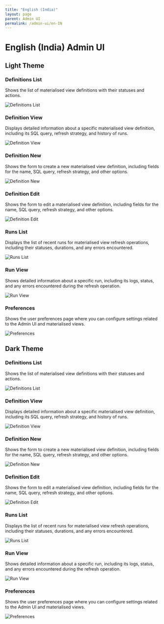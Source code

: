 ```yaml
---
title: "English (India)"
layout: page
parent: Admin UI
permalink: /admin-ui/en-IN
---
```


# English (India) Admin UI

## Light Theme

### Definitions List

Shows the list of materialised view definitions with their statuses and actions.

<img src="/assets/images/app-screenshots/en-IN/light/definitions_list.png" alt="Definitions List" style="max-width: 100%; height: auto;">

### Definition View

Displays detailed information about a specific materialised view definition, including its SQL query, refresh strategy, and history of runs.

<img src="/assets/images/app-screenshots/en-IN/light/definitions_view.png" alt="Definition View" style="max-width: 100%; height: auto;">

### Definition New

Shows the form to create a new materialised view definition, including fields for the name, SQL query, refresh strategy, and other options.

<img src="/assets/images/app-screenshots/en-IN/light/definitions_new.png" alt="Definition New" style="max-width: 100%; height: auto;">

### Definition Edit

Shows the form to edit a materialised view definition, including fields for the name, SQL query, refresh strategy, and other options.

<img src="/assets/images/app-screenshots/en-IN/light/definitions_edit.png" alt="Definition Edit" style="max-width: 100%; height: auto;">

### Runs List

Displays the list of recent runs for materialised view refresh operations, including their statuses, durations, and any errors encountered.

<img src="/assets/images/app-screenshots/en-IN/light/runs_list.png" alt="Runs List" style="max-width: 100%; height: auto;">

### Run View

Shows detailed information about a specific run, including its logs, status, and any errors encountered during the refresh operation.

<img src="/assets/images/app-screenshots/en-IN/light/runs_view.png" alt="Run View" style="max-width: 100%; height: auto;">

### Preferences

Shows the user preferences page where you can configure settings related to the Admin UI and materialised views.

<img src="/assets/images/app-screenshots/en-IN/light/preferences.png" alt="Preferences" style="max-width: 100%; height: auto;">

## Dark Theme

### Definitions List

Shows the list of materialised view definitions with their statuses and actions.

<img src="/assets/images/app-screenshots/en-IN/dark/definitions_list.png" alt="Definitions List" style="max-width: 100%; height: auto;">

### Definition View

Displays detailed information about a specific materialised view definition, including its SQL query, refresh strategy, and history of runs.

<img src="/assets/images/app-screenshots/en-IN/dark/definitions_view.png" alt="Definition View" style="max-width: 100%; height: auto;">

### Definition New

Shows the form to create a new materialised view definition, including fields for the name, SQL query, refresh strategy, and other options.

<img src="/assets/images/app-screenshots/en-IN/dark/definitions_new.png" alt="Definition New" style="max-width: 100%; height: auto;">

### Definition Edit

Shows the form to edit a materialised view definition, including fields for the name, SQL query, refresh strategy, and other options.

<img src="/assets/images/app-screenshots/en-IN/dark/definitions_edit.png" alt="Definition Edit" style="max-width: 100%; height: auto;">

### Runs List

Displays the list of recent runs for materialised view refresh operations, including their statuses, durations, and any errors encountered.

<img src="/assets/images/app-screenshots/en-IN/dark/runs_list.png" alt="Runs List" style="max-width: 100%; height: auto;">

### Run View

Shows detailed information about a specific run, including its logs, status, and any errors encountered during the refresh operation.

<img src="/assets/images/app-screenshots/en-IN/dark/runs_view.png" alt="Run View" style="max-width: 100%; height: auto;">

### Preferences

Shows the user preferences page where you can configure settings related to the Admin UI and materialised views.

<img src="/assets/images/app-screenshots/en-IN/dark/preferences.png" alt="Preferences" style="max-width: 100%; height: auto;">
